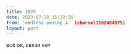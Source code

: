 ```yaml
---
title: 1020
date: 2023-07-10 15:30:56
from: 'endless шизing ⍼' (channel1162404975)
layout: post
---
```


всё ок, связи нет
